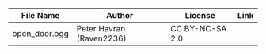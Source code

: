 | File Name        | Author   | License   | Link                            |
|------------------|----------|-----------|---------------------------------|
| open_door.ogg | Peter Havran (Raven2236) | CC BY-NC-SA 2.0 |  |